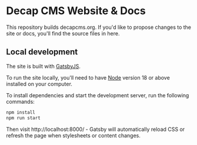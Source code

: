 # Decap CMS Website & Docs

This repository builds decapcms.org. If you'd like to propose changes to the site or docs, you'll find the source files in here.

## Local development

The site is built with [GatsbyJS](https://gatsbyjs.org/).

To run the site locally, you'll need to have [Node](https://nodejs.org) version 18 or above installed on your computer.

To install dependencies and start the development server, run the following commands:

```bash
npm install
npm run start
```

Then visit http://localhost:8000/ - Gatsby will automatically reload CSS or
refresh the page when stylesheets or content changes.
